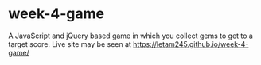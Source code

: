 # week-4-game
A JavaScript and jQuery based game in which you collect gems to get to a target score.
Live site may be seen at https://letam245.github.io/week-4-game/
